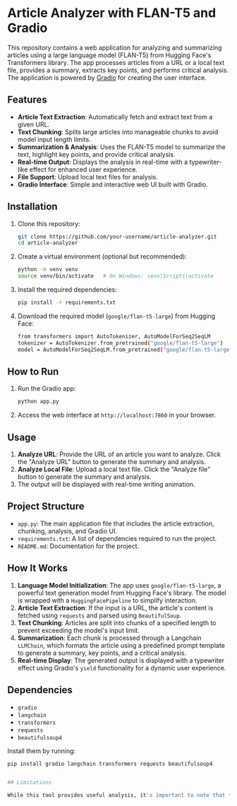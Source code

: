 # Article Analyzer with FLAN-T5 and Gradio

This repository contains a web application for analyzing and summarizing articles using a large language model (FLAN-T5) from Hugging Face's Transformers library. The app processes articles from a URL or a local text file, provides a summary, extracts key points, and performs critical analysis. The application is powered by [Gradio](https://gradio.app/) for creating the user interface.

## Features

- **Article Text Extraction**: Automatically fetch and extract text from a given URL.
- **Text Chunking**: Splits large articles into manageable chunks to avoid model input length limits.
- **Summarization & Analysis**: Uses the FLAN-T5 model to summarize the text, highlight key points, and provide critical analysis.
- **Real-time Output**: Displays the analysis in real-time with a typewriter-like effect for enhanced user experience.
- **File Support**: Upload local text files for analysis.
- **Gradio Interface**: Simple and interactive web UI built with Gradio.

## Installation

1. Clone this repository:
    ```bash
    git clone https://github.com/your-username/article-analyzer.git
    cd article-analyzer
    ```

2. Create a virtual environment (optional but recommended):
    ```bash
    python -m venv venv
    source venv/bin/activate   # On Windows: venv\Scripts\activate
    ```

3. Install the required dependencies:
    ```bash
    pip install -r requirements.txt
    ```

4. Download the required model (`google/flan-t5-large`) from Hugging Face:
    ```bash
    from transformers import AutoTokenizer, AutoModelForSeq2SeqLM
    tokenizer = AutoTokenizer.from_pretrained("google/flan-t5-large")
    model = AutoModelForSeq2SeqLM.from_pretrained("google/flan-t5-large")
    ```

## How to Run

1. Run the Gradio app:
    ```bash
    python app.py
    ```

2. Access the web interface at `http://localhost:7860` in your browser.

## Usage

1. **Analyze URL**: Provide the URL of an article you want to analyze. Click the "Analyze URL" button to generate the summary and analysis.
2. **Analyze Local File**: Upload a local text file. Click the "Analyze file" button to generate the summary and analysis.
3. The output will be displayed with real-time writing animation.

## Project Structure

- `app.py`: The main application file that includes the article extraction, chunking, analysis, and Gradio UI.
- `requirements.txt`: A list of dependencies required to run the project.
- `README.md`: Documentation for the project.

## How It Works

1. **Language Model Initialization**: The app uses `google/flan-t5-large`, a powerful text generation model from Hugging Face's library. The model is wrapped with a `HuggingFacePipeline` to simplify interaction.
2. **Article Text Extraction**: If the input is a URL, the article's content is fetched using `requests` and parsed using `BeautifulSoup`.
3. **Text Chunking**: Articles are split into chunks of a specified length to prevent exceeding the model's input limit.
4. **Summarization**: Each chunk is processed through a Langchain `LLMChain`, which formats the article using a predefined prompt template to generate a summary, key points, and a critical analysis.
5. **Real-time Display**: The generated output is displayed with a typewriter effect using Gradio's `yield` functionality for a dynamic user experience.

## Dependencies

- `gradio`
- `langchain`
- `transformers`
- `requests`
- `beautifulsoup4`

Install them by running:
```bash
pip install gradio langchain transformers requests beautifulsoup4


## Limitations

While this tool provides useful analysis, it's important to note that the AI model may sometimes generate inaccurate or hallucinated content. Users should not rely solely on this tool for critical decisions and should verify important information from reliable sources.